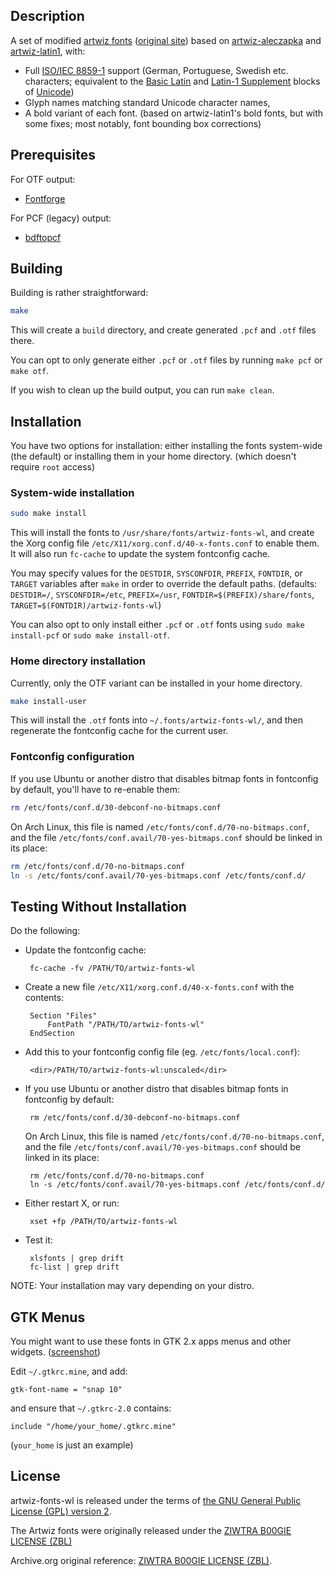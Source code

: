 Description
-----------

A set of modified [artwiz fonts][] ([original site][]) based on [artwiz-aleczapka][] and [artwiz-latin1][], with:

 * Full [ISO/IEC 8859-1][] support (German, Portuguese, Swedish etc. characters; equivalent to the [Basic Latin][] and
    [Latin-1 Supplement][] blocks of [Unicode][])
 * Glyph names matching standard Unicode character names, 
 * A bold variant of each font. (based on artwiz-latin1's bold fonts, but with some fixes; most notably, font bounding
    box corrections)

[artwiz fonts]: https://web.archive.org/web/20201021124738/https://en.wikipedia.org/wiki/Artwiz_fonts
[original site]: https://web.archive.org/web/20011215030159/http://artwiz.artramp.org/index.phtml?section=files&browse=fonts
[artwiz-aleczapka]: http://artwizaleczapka.sourceforge.net/
[artwiz-latin1]: http://sourceforge.net/projects/artwiz-latin1/
[ISO/IEC 8859-1]: https://en.wikipedia.org/wiki/ISO_8859-1
[Basic Latin]:https://en.wikipedia.org/wiki/C0_Controls_and_Basic_Latin
[Latin-1 Supplement]: https://en.wikipedia.org/wiki/C1_Controls_and_Latin-1_Supplement
[Unicode]: https://en.wikipedia.org/wiki/Unicode


Prerequisites
-------------

For OTF output:
- [Fontforge](https://fontforge.org/en-US/)

For PCF (legacy) output:
- [bdftopcf](https://www.x.org/releases/X11R7.7/doc/man/man1/bdftopcf.1.xhtml)


Building
--------

Building is rather straightforward:

```bash
make
```

This will create a `build` directory, and create generated `.pcf` and `.otf` files there.

You can opt to only generate either `.pcf` or `.otf` files by running `make pcf` or `make otf`.

If you wish to clean up the build output, you can run `make clean`.


Installation
------------

You have two options for installation: either installing the fonts system-wide (the default) or installing them in your home directory. (which doesn't require `root` access)

### System-wide installation

```bash
sudo make install
```

This will install the fonts to `/usr/share/fonts/artwiz-fonts-wl`, and create the Xorg config file
`/etc/X11/xorg.conf.d/40-x-fonts.conf` to enable them. It will also run `fc-cache` to update the system fontconfig cache.

You may specify values for the `DESTDIR`, `SYSCONFDIR`, `PREFIX`, `FONTDIR`, or `TARGET` variables after `make` in order to override the default paths.
(defaults: `DESTDIR=/`, `SYSCONFDIR=/etc`, `PREFIX=/usr`, `FONTDIR=$(PREFIX)/share/fonts`, `TARGET=$(FONTDIR)/artwiz-fonts-wl`)

You can also opt to only install either `.pcf` or `.otf` fonts using `sudo make install-pcf` or `sudo make install-otf`.


### Home directory installation

Currently, only the OTF variant can be installed in your home directory.

```bash
make install-user
```

This will install the `.otf` fonts into `~/.fonts/artwiz-fonts-wl/`, and then regenerate the fontconfig cache for the current user.


### Fontconfig configuration

If you use Ubuntu or another distro that disables bitmap fonts in fontconfig by default, you'll have to re-enable them:

```bash
rm /etc/fonts/conf.d/30-debconf-no-bitmaps.conf
```

On Arch Linux, this file is named `/etc/fonts/conf.d/70-no-bitmaps.conf`, and the file
`/etc/fonts/conf.avail/70-yes-bitmaps.conf` should be linked in its place:

```bash
rm /etc/fonts/conf.d/70-no-bitmaps.conf
ln -s /etc/fonts/conf.avail/70-yes-bitmaps.conf /etc/fonts/conf.d/
```


Testing Without Installation
----------------------------

Do the following:

 * Update the fontconfig cache:

		fc-cache -fv /PATH/TO/artwiz-fonts-wl

 * Create a new file `/etc/X11/xorg.conf.d/40-x-fonts.conf` with the contents:

		Section "Files"
			FontPath "/PATH/TO/artwiz-fonts-wl"
		EndSection


 * Add this to your fontconfig config file (eg. `/etc/fonts/local.conf`):

		<dir>/PATH/TO/artwiz-fonts-wl:unscaled</dir>


 * If you use Ubuntu or another distro that disables bitmap fonts in fontconfig by default:

		rm /etc/fonts/conf.d/30-debconf-no-bitmaps.conf

	On Arch Linux, this file is named `/etc/fonts/conf.d/70-no-bitmaps.conf`, and the file
	`/etc/fonts/conf.avail/70-yes-bitmaps.conf` should be linked in its place:

		rm /etc/fonts/conf.d/70-no-bitmaps.conf
		ln -s /etc/fonts/conf.avail/70-yes-bitmaps.conf /etc/fonts/conf.d/


 * Either restart X, or run:

		xset +fp /PATH/TO/artwiz-fonts-wl


 * Test it:

		xlsfonts | grep drift
		fc-list | grep drift


NOTE: Your installation may vary depending on your distro.


GTK Menus
---------

You might want to use these fonts in GTK 2.x apps menus and other widgets.
([screenshot](http://artwiz-latin1.sourceforge.net/screenshots/snap-gtk.png))

Edit `~/.gtkrc.mine`, and add:

```
gtk-font-name = "snap 10"
```

and ensure that `~/.gtkrc-2.0` contains:

```
include "/home/your_home/.gtkrc.mine"
```

(`your_home` is just an example)


License
-------

artwiz-fonts-wl is released under the terms of [the GNU General Public License
(GPL) version 2](https://opensource.org/licenses/GPL-2.0).

The Artwiz fonts were originally released under the 
[ZIWTRA B00GIE LICENSE (ZBL)](LICENSE)

Archive.org original reference:
[ZIWTRA B00GIE LICENSE (ZBL)][ZBL].

[ZBL]: https://web.archive.org/web/20011214092005/http://artwiz.artramp.org/LICENSE
